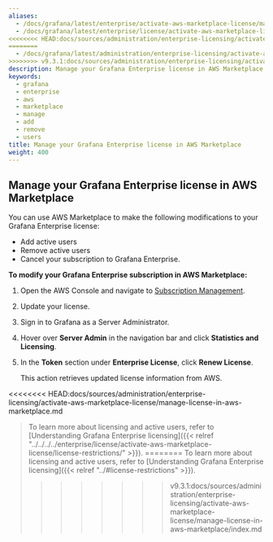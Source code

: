 ```yaml
---
aliases:
  - /docs/grafana/latest/enterprise/activate-aws-marketplace-license/manage-license-in-aws-marketplace/
  - /docs/grafana/latest/enterprise/license/activate-aws-marketplace-license/manage-license-in-aws-marketplace/
<<<<<<<< HEAD:docs/sources/administration/enterprise-licensing/activate-aws-marketplace-license/manage-license-in-aws-marketplace.md
========
  - /docs/grafana/latest/administration/enterprise-licensing/activate-aws-marketplace-license/manage-license-in-aws-marketplace/
>>>>>>>> v9.3.1:docs/sources/administration/enterprise-licensing/activate-aws-marketplace-license/manage-license-in-aws-marketplace/index.md
description: Manage your Grafana Enterprise license in AWS Marketplace
keywords:
  - grafana
  - enterprise
  - aws
  - marketplace
  - manage
  - add
  - remove
  - users
title: Manage your Grafana Enterprise license in AWS Marketplace
weight: 400
---
```


## Manage your Grafana Enterprise license in AWS Marketplace

You can use AWS Marketplace to make the following modifications to your Grafana Enterprise license:

- Add active users
- Remove active users
- Cancel your subscription to Grafana Enterprise.

**To modify your Grafana Enterprise subscription in AWS Marketplace:**

1. Open the AWS Console and navigate to [Subscription Management](https://console.aws.amazon.com/marketplace/home/subscriptions#/subscriptions).

1. Update your license.

1. Sign in to Grafana as a Server Administrator.

1. Hover over **Server Admin** in the navigation bar and click **Statistics and Licensing**.

1. In the **Token** section under **Enterprise License**, click **Renew License**.

   This action retrieves updated license information from AWS.

<<<<<<<< HEAD:docs/sources/administration/enterprise-licensing/activate-aws-marketplace-license/manage-license-in-aws-marketplace.md
> To learn more about licensing and active users, refer to [Understanding Grafana Enterprise licensing]({{< relref "../../../../enterprise/license/activate-aws-marketplace-license/license-restrictions/" >}}).
========
> To learn more about licensing and active users, refer to [Understanding Grafana Enterprise licensing]({{< relref "../#license-restrictions" >}}).
>>>>>>>> v9.3.1:docs/sources/administration/enterprise-licensing/activate-aws-marketplace-license/manage-license-in-aws-marketplace/index.md
